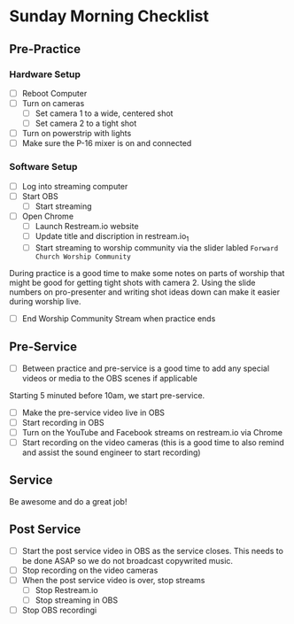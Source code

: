 # Sunday Morning Checklist

## Pre-Practice

### Hardware Setup

- [ ] Reboot Computer
- [ ] Turn on cameras
  - [ ] Set camera 1 to a wide, centered shot
  - [ ] Set camera 2 to a tight shot
- [ ] Turn on powerstrip with lights
- [ ] Make sure the P-16 mixer is on and connected

### Software Setup

- [ ] Log into streaming computer
- [ ] Start OBS
  - [ ] Start streaming
- [ ] Open Chrome
  - [ ] Launch Restream.io website
  - [ ] Update title and discription in restream.io<sub>1</sub>
  - [ ] Start streaming to worship community via the slider labled `Forward Church Worship Community`

During practice is a good time to make some notes on parts of worship that might be good for getting tight shots with camera 2.  Using the slide numbers on pro-presenter and writing shot ideas down can make it easier during worship live.

- [ ] End Worship Community Stream when practice ends

## Pre-Service

- [ ] Between practice and pre-service is a good time to add any special videos or media to the OBS scenes if applicable

Starting 5 minuted before 10am, we start pre-service.

- [ ] Make the pre-service video live in OBS
- [ ] Start recording in OBS
- [ ] Turn on the YouTube and Facebook streams on restream.io via Chrome
- [ ] Start recording on the video cameras (this is a good time to also remind and assist the sound engineer to start recording)

## Service

Be awesome and do a great job!

## Post Service

- [ ] Start the post service video in OBS as the service closes.  This needs to be done ASAP so we do not broadcast copywrited music.
- [ ] Stop recording on the video cameras
- [ ] When the post service video is over, stop streams
  - [ ] Stop Restream.io
  - [ ] Stop streaming in OBS
- [ ] Stop OBS recordingi
